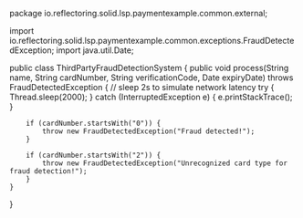 package io.reflectoring.solid.lsp.paymentexample.common.external;

import io.reflectoring.solid.lsp.paymentexample.common.exceptions.FraudDetectedException;
import java.util.Date;

public class ThirdPartyFraudDetectionSystem {
    public void process(String name, String cardNumber, String verificationCode, Date expiryDate) throws FraudDetectedException {
        // sleep 2s to simulate network latency
        try {
            Thread.sleep(2000);
        } catch (InterruptedException e) {
            e.printStackTrace();
        }

        if (cardNumber.startsWith("0")) {
            throw new FraudDetectedException("Fraud detected!");
        }

        if (cardNumber.startsWith("2")) {
            throw new FraudDetectedException("Unrecognized card type for fraud detection!");
        }
    }
}
